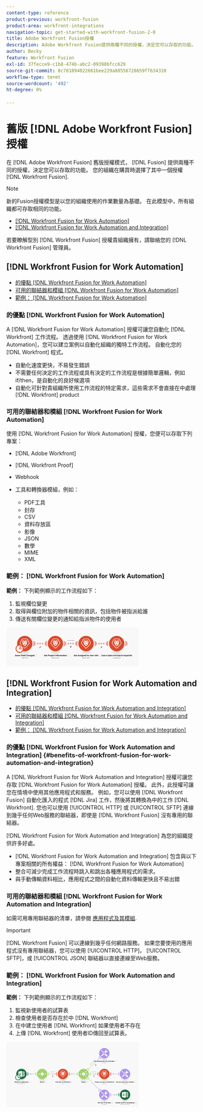 ```yaml
---
content-type: reference
product-previous: workfront-fusion
product-area: workfront-integrations
navigation-topic: get-started-with-workfront-fusion-2-0
title: Adobe Workfront Fusion授權
description: Adobe Workfront Fusion提供兩種不同的授權，決定您可以存取的功能。 您的組織在購買Workfront Fusion時已選擇其中一個授權。
author: Becky
feature: Workfront Fusion
exl-id: 37fecce9-c1b8-474b-abc2-09398bfcc629
source-git-commit: 8c781894022661bee229a88556728659ff634310
workflow-type: tm+mt
source-wordcount: '492'
ht-degree: 0%

---
```


# 舊版 [!DNL Adobe Workfront Fusion] 授權

在 [!DNL Adobe Workfront Fusion] 舊版授權模式， [!DNL Fusion] 提供兩種不同的授權，決定您可以存取的功能。 您的組織在購買時選擇了其中一個授權 [!DNL Workfront Fusion].

>[!NOTE]
>
>新的Fusion授權模型是以您的組織使用的作業數量為基礎。 在此模型中，所有組織都可存取相同的功能。

* [[!DNL Workfront Fusion for Work Automation]](#workfront-fusion-for-work-automation)
* [[!DNL Workfront Fusion for Work Automation and Integration]](#workfront-fusion-for-work-automation-and-integration)

若要瞭解型別 [!DNL Workfront Fusion] 授權貴組織擁有，請聯絡您的 [!DNL Workfront Fusion] 管理員。

## [!DNL Workfront Fusion for Work Automation]

* [的優點 [!DNL Workfront Fusion for Work Automation]](#benefits-of-workfront-fusion-for-work-automation)
* [可用的聯結器和模組 [!DNL Workfront Fusion for Work Automation]](#connectors-and-modules-available-for-workfront-fusion-for-work-automation)
* [範例： [!DNL Workfront Fusion for Work Automation]](#example-of-workfront-fusion-for-work-automation)

### 的優點 [!DNL Workfront Fusion for Work Automation]

A [!DNL Workfront Fusion for Work Automation] 授權可讓您自動化 [!DNL Workfront] 工作流程。 透過使用 [!DNL Workfront Fusion for Work Automation]，您可以建立案例以自動化組織的獨特工作流程。 自動化您的 [!DNL Workfront] 程式。

* 自動化速度更快，不易發生錯誤
* 不需要任何決定的工作流程或具有決定的工作流程是根據簡單邏輯，例如if/then，是自動化的良好候選項
* 自動化可針對貴組織所使用工作流程的特定需求，這些需求不會直接在中處理 [!DNL Workfront] product

### 可用的聯結器和模組 [!DNL Workfront Fusion for Work Automation]

使用 [!DNL Workfront Fusion for Work Automation] 授權，您便可以存取下列專案：

* [!DNL Adobe Workfront]
* [!DNL Workfront Proof]
* Webhook
* 工具和轉換器模組，例如：

   * PDF工具
   * 封存
   * CSV
   * 資料存放區
   * 影像
   * JSON
   * 數學
   * MIME
   * XML

### 範例： [!DNL Workfront Fusion for Work Automation]

**範例：** 下列範例顯示的工作流程如下：

1. 監視欄位變更
1. 取得與欄位附加的物件相關的資訊，包括物件被指派給誰
1. 傳送有關欄位變更的通知給指派物件的使用者

![](assets/fusion-template-example-350x102.png)

## [!DNL Workfront Fusion for Work Automation and Integration]

* [的優點 [!DNL Workfront Fusion for Work Automation and Integration]](#benefits-of-workfront-fusion-for-work-automation-and-integration)
* [可用的聯結器和模組 [!DNL Workfront Fusion for Work Automation and Integration]](#connectors-and-modules-available-for-workfront-fusion-for-work-automation-and-integration)
* [範例： [!DNL Workfront Fusion for Work Automation and Integration]](#example-of-workfront-fusion-for-work-automation-and-integration)

### 的優點 [!DNL Workfront Fusion for Work Automation and Integration] {#benefits-of-workfront-fusion-for-work-automation-and-integration}

A [!DNL Workfront Fusion for Work Automation and Integration] 授權可讓您存取 [!DNL Workfront Fusion for Work Automation] 授權。 此外，此授權可讓您在情境中使用其他應用程式和服務。 例如，您可以使用 [!DNL Workfront Fusion] 自動化匯入的程式 [!DNL Jira] 工作，然後將其轉換為中的工作 [!DNL Workfront]. 您也可以使用 [!UICONTROL HTTP] 或 [!UICONTROL SFTP] 連線到幾乎任何Web服務的聯結器，即使是 [!DNL Workfront Fusion] 沒有專用的聯結器。

[!DNL Workfront Fusion for Work Automation and Integration] 為您的組織提供許多好處。

* [!DNL Workfront Fusion for Work Automation and Integration] 包含與以下專案相關的所有權益： [!DNL Workfront Fusion for Work Automation]
* 整合可減少完成工作流程時跳入和跳出各種應用程式的需求。
* 與手動傳輸資料相比，應用程式之間的自動化資料傳輸更快且不易出錯

### 可用的聯結器和模組 [!DNL Workfront Fusion for Work Automation and Integration]

如需可用專用聯結器的清單，請參閱 [應用程式及其模組](../../workfront-fusion/apps-and-their-modules/apps-and-their-modules.md).

>[!IMPORTANT]
>
>[!DNL Workfront Fusion] 可以連線到幾乎任何網路服務。 如果您要使用的應用程式沒有專用聯結器，您可以使用 [!UICONTROL HTTP]， [!UICONTROL SFTP]，或 [!UICONTROL JSON] 聯結器以直接連線至Web服務。

### 範例： [!DNL Workfront Fusion for Work Automation and Integration]

**範例：** 下列範例顯示的工作流程如下：

1. 監視新使用者的試算表
1. 檢查使用者是否存在於中 [!DNL Workfront]
1. 在中建立使用者 [!DNL Workfront] 如果使用者不存在
1. 上傳 [!DNL Workfront] 使用者ID傳回至試算表。

![](assets/fusion-integration-example--350x171.png)
